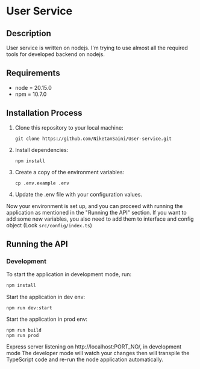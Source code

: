 # User Service


## Description

User service is written on nodejs. I'm trying to use almost all the required tools for developed backend on nodejs.


## Requirements

- node = 20.15.0
- npm = 10.7.0

## Installation Process

1. Clone this repository to your local machine:

    ```
    git clone https://github.com/NiketanSaini/User-service.git
    ```

2. Install dependencies:

    ```
    npm install
    ```
3. Create a copy of the environment variables:

    ```
    cp .env.example .env
    ```
4. Update the .env file with your configuration values.


Now your environment is set up, and you can proceed with running the application as mentioned in the "Running the API" section. If you want to add some new variables, you also need to add them to interface and config object (Look `src/config/index.ts`)

## Running the API
### Development
To start the application in development mode, run:

```bash
npm install
```

Start the application in dev env:
```
npm run dev:start
```

Start the application in prod env:
```
npm run build
npm run prod
```

Express server listening on http://localhost:PORT_NO/, in development mode
The developer mode will watch your changes then will transpile the TypeScript code and re-run the node application automatically.